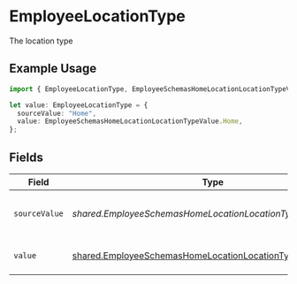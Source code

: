 # EmployeeLocationType

The location type

## Example Usage

```typescript
import { EmployeeLocationType, EmployeeSchemasHomeLocationLocationTypeValue } from "@stackone/stackone-client-ts/sdk/models/shared";

let value: EmployeeLocationType = {
  sourceValue: "Home",
  value: EmployeeSchemasHomeLocationLocationTypeValue.Home,
};
```

## Fields

| Field                                                                                                                             | Type                                                                                                                              | Required                                                                                                                          | Description                                                                                                                       | Example                                                                                                                           |
| --------------------------------------------------------------------------------------------------------------------------------- | --------------------------------------------------------------------------------------------------------------------------------- | --------------------------------------------------------------------------------------------------------------------------------- | --------------------------------------------------------------------------------------------------------------------------------- | --------------------------------------------------------------------------------------------------------------------------------- |
| `sourceValue`                                                                                                                     | *shared.EmployeeSchemasHomeLocationLocationTypeSourceValue*                                                                       | :heavy_minus_sign:                                                                                                                | The source value of the location type.                                                                                            | Home                                                                                                                              |
| `value`                                                                                                                           | [shared.EmployeeSchemasHomeLocationLocationTypeValue](../../../sdk/models/shared/employeeschemashomelocationlocationtypevalue.md) | :heavy_minus_sign:                                                                                                                | The type of the location.                                                                                                         | home                                                                                                                              |